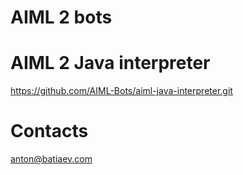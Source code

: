 # AIML 2 bots


# AIML 2 Java interpreter
https://github.com/AIML-Bots/aiml-java-interpreter.git

# Contacts
anton@batiaev.com